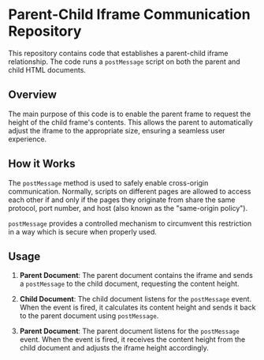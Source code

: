 # Parent-Child Iframe Communication Repository

This repository contains code that establishes a parent-child iframe relationship. The code runs a `postMessage` script on both the parent and child HTML documents.

## Overview

The main purpose of this code is to enable the parent frame to request the height of the child frame's contents. This allows the parent to automatically adjust the iframe to the appropriate size, ensuring a seamless user experience.

## How it Works

The `postMessage` method is used to safely enable cross-origin communication. Normally, scripts on different pages are allowed to access each other if and only if the pages they originate from share the same protocol, port number, and host (also known as the "same-origin policy").

`postMessage` provides a controlled mechanism to circumvent this restriction in a way which is secure when properly used.

## Usage

1. **Parent Document**: The parent document contains the iframe and sends a `postMessage` to the child document, requesting the content height.

2. **Child Document**: The child document listens for the `postMessage` event. When the event is fired, it calculates its content height and sends it back to the parent document using `postMessage`.

3. **Parent Document**: The parent document listens for the `postMessage` event. When the event is fired, it receives the content height from the child document and adjusts the iframe height accordingly.
